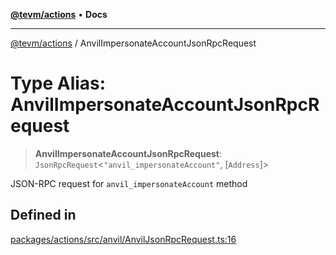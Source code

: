 [**@tevm/actions**](../README.md) • **Docs**

***

[@tevm/actions](../globals.md) / AnvilImpersonateAccountJsonRpcRequest

# Type Alias: AnvilImpersonateAccountJsonRpcRequest

> **AnvilImpersonateAccountJsonRpcRequest**: `JsonRpcRequest`\<`"anvil_impersonateAccount"`, [`Address`]\>

JSON-RPC request for `anvil_impersonateAccount` method

## Defined in

[packages/actions/src/anvil/AnvilJsonRpcRequest.ts:16](https://github.com/evmts/tevm-monorepo/blob/main/packages/actions/src/anvil/AnvilJsonRpcRequest.ts#L16)
